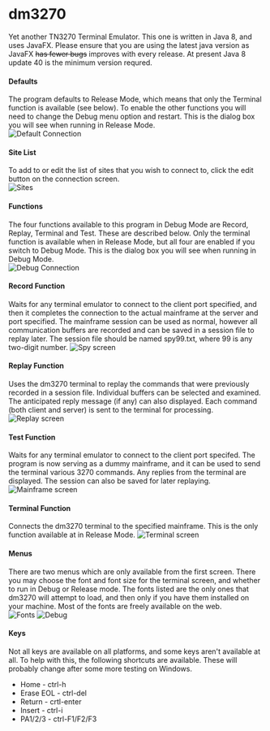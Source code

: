 # dm3270
Yet another TN3270 Terminal Emulator. This one is written in Java 8, and uses JavaFX. Please ensure that you are using the latest java version as JavaFX ~~has fewer bugs~~ improves with every release. At present Java 8 update 40 is the minimum version requred.
#### Defaults
The program defaults to Release Mode, which means that only the Terminal function is available (see below). To enable the other functions you will need to change the Debug menu option and restart. This is the dialog box you will see when running in Release Mode.  
![Default Connection](resources/connect1.png?raw=true "default connection")
#### Site List
To add to or edit the list of sites that you wish to connect to, click the edit button on the connection screen.  
![Sites](resources/sitelist.png?raw=true "site list")
#### Functions
The four functions available to this program in Debug Mode are Record, Replay, Terminal and Test. These are described below. Only the terminal function is available when in Release Mode, but all four are enabled if you switch to Debug Mode. This is the dialog box you will see when running in Debug Mode.  
![Debug Connection](resources/connect2.png?raw=true "debug connection")
#### Record Function
Waits for any terminal emulator to connect to the client port specified, and then it completes the connection to the actual mainframe at the server and port specified. The mainframe session can be used as normal, however all communication buffers are recorded and can be saved in a session file to replay later. The session file should be named spy99.txt, where 99 is any two-digit number.
![Spy screen](resources/spy2.png?raw=true "spy screen")
#### Replay Function
Uses the dm3270 terminal to replay the commands that were previously recorded in a session file. Individual buffers can be selected and examined. The anticipated reply message (if any) can also displayed. Each command (both client and server) is sent to the terminal for processing.
![Replay screen](resources/replay2.png?raw=true "replay screen")
#### Test Function
Waits for any terminal emulator to connect to the client port specifed. The program is now serving as a dummy mainframe, and it can be used to send the terminal various 3270 commands. Any replies from the terminal are displayed. The session can also be saved for later replaying.
![Mainframe screen](resources/server.png?raw=true "mainframe screen")
#### Terminal Function
Connects the dm3270 terminal to the specified mainframe. This is the only function available at in Release Mode.
![Terminal screen](resources/terminal.png?raw=true "dm3270")
#### Menus
There are two menus which are only available from the first screen. There you may choose the font and font size for the terminal screen, and whether to run in Debug or Release mode. The fonts listed are the only ones that dm3270 will attempt to load, and then only if you have them installed on your machine. Most of the fonts are freely available on the web.  
![Fonts](resources/fonts.png?raw=true "fonts")
![Debug](resources/debug.png?raw=true "debug")
#### Keys
Not all keys are available on all platforms, and some keys aren't available at all. To help with this, the following shortcuts are available. These will probably change after some more testing on Windows.
* Home - ctrl-h
* Erase EOL - ctrl-del
* Return - crtl-enter
* Insert - ctrl-i
* PA1/2/3 - ctrl-F1/F2/F3
